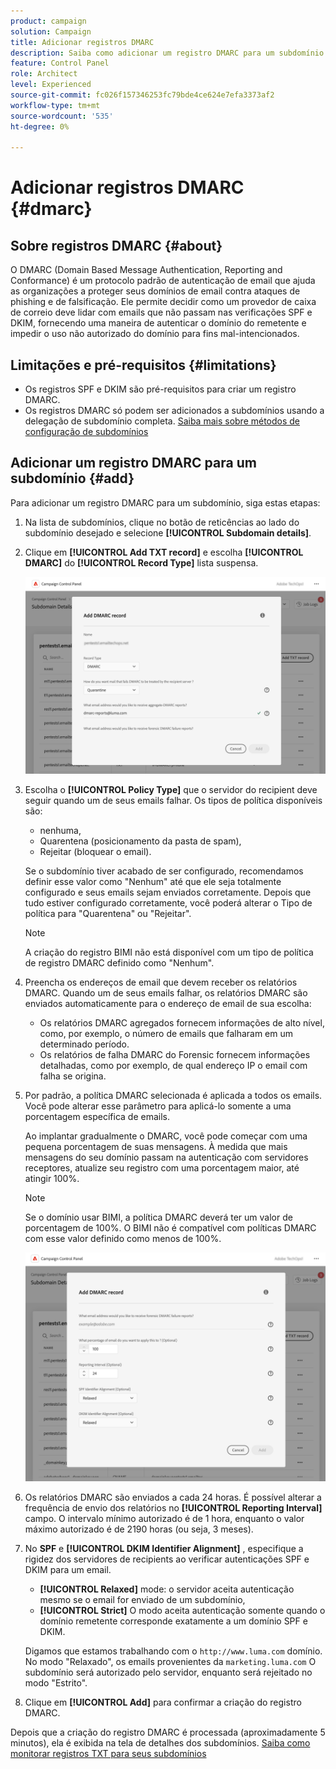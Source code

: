 ```yaml
---
product: campaign
solution: Campaign
title: Adicionar registros DMARC
description: Saiba como adicionar um registro DMARC para um subdomínio.
feature: Control Panel
role: Architect
level: Experienced
source-git-commit: fc026f157346253fc79bde4ce624e7efa3373af2
workflow-type: tm+mt
source-wordcount: '535'
ht-degree: 0%

---
```



# Adicionar registros DMARC {#dmarc}

## Sobre registros DMARC {#about}

O DMARC (Domain Based Message Authentication, Reporting and Conformance) é um protocolo padrão de autenticação de email que ajuda as organizações a proteger seus domínios de email contra ataques de phishing e de falsificação. Ele permite decidir como um provedor de caixa de correio deve lidar com emails que não passam nas verificações SPF e DKIM, fornecendo uma maneira de autenticar o domínio do remetente e impedir o uso não autorizado do domínio para fins mal-intencionados.

## Limitações e pré-requisitos {#limitations}

* Os registros SPF e DKIM são pré-requisitos para criar um registro DMARC.
* Os registros DMARC só podem ser adicionados a subdomínios usando a delegação de subdomínio completa. [Saiba mais sobre métodos de configuração de subdomínios](subdomains-branding.md#subdomain-delegation-methods)

## Adicionar um registro DMARC para um subdomínio {#add}

Para adicionar um registro DMARC para um subdomínio, siga estas etapas:

1. Na lista de subdomínios, clique no botão de reticências ao lado do subdomínio desejado e selecione **[!UICONTROL Subdomain details]**.

1. Clique em **[!UICONTROL Add TXT record]** e escolha **[!UICONTROL DMARC]** do **[!UICONTROL Record Type]** lista suspensa.

   ![](assets/dmarc-add.png)

1. Escolha o **[!UICONTROL Policy Type]** que o servidor do recipient deve seguir quando um de seus emails falhar. Os tipos de política disponíveis são:

   * nenhuma,
   * Quarentena (posicionamento da pasta de spam),
   * Rejeitar (bloquear o email).

   Se o subdomínio tiver acabado de ser configurado, recomendamos definir esse valor como &quot;Nenhum&quot; até que ele seja totalmente configurado e seus emails sejam enviados corretamente. Depois que tudo estiver configurado corretamente, você poderá alterar o Tipo de política para &quot;Quarentena&quot; ou &quot;Rejeitar&quot;.

   >[!NOTE]
   >
   > A criação do registro BIMI não está disponível com um tipo de política de registro DMARC definido como &quot;Nenhum&quot;.

1. Preencha os endereços de email que devem receber os relatórios DMARC. Quando um de seus emails falhar, os relatórios DMARC são enviados automaticamente para o endereço de email de sua escolha:

   * Os relatórios DMARC agregados fornecem informações de alto nível, como, por exemplo, o número de emails que falharam em um determinado período.
   * Os relatórios de falha DMARC do Forensic fornecem informações detalhadas, como por exemplo, de qual endereço IP o email com falha se origina.

1. Por padrão, a política DMARC selecionada é aplicada a todos os emails. Você pode alterar esse parâmetro para aplicá-lo somente a uma porcentagem específica de emails.

   Ao implantar gradualmente o DMARC, você pode começar com uma pequena porcentagem de suas mensagens. À medida que mais mensagens do seu domínio passam na autenticação com servidores receptores, atualize seu registro com uma porcentagem maior, até atingir 100%.

   >[!NOTE]
   >
   >Se o domínio usar BIMI, a política DMARC deverá ter um valor de porcentagem de 100%. O BIMI não é compatível com políticas DMARC com esse valor definido como menos de 100%.

   ![](assets/dmarc-add2.png)

1. Os relatórios DMARC são enviados a cada 24 horas. É possível alterar a frequência de envio dos relatórios no **[!UICONTROL Reporting Interval]** campo. O intervalo mínimo autorizado é de 1 hora, enquanto o valor máximo autorizado é de 2190 horas (ou seja, 3 meses).

1. No **SPF** e **[!UICONTROL DKIM Identifier Alignment]** , especifique a rigidez dos servidores de recipients ao verificar autenticações SPF e DKIM para um email.

   * **[!UICONTROL Relaxed]** mode: o servidor aceita autenticação mesmo se o email for enviado de um subdomínio,
   * **[!UICONTROL Strict]** O modo aceita autenticação somente quando o domínio remetente corresponde exatamente a um domínio SPF e DKIM.

   Digamos que estamos trabalhando com o `http://www.luma.com` domínio. No modo &quot;Relaxado&quot;, os emails provenientes da `marketing.luma.com` O subdomínio será autorizado pelo servidor, enquanto será rejeitado no modo &quot;Estrito&quot;.

1. Clique em **[!UICONTROL Add]** para confirmar a criação do registro DMARC.

Depois que a criação do registro DMARC é processada (aproximadamente 5 minutos), ela é exibida na tela de detalhes dos subdomínios. [Saiba como monitorar registros TXT para seus subdomínios](gs-txt-records.md#monitor)